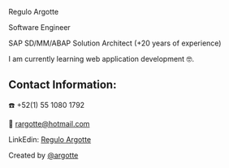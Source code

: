 Regulo Argotte

Software Engineer

SAP SD/MM/ABAP Solution Architect (+20 years of experience)

I am currently learning web application development :nerd_face:.

## Contact Information:
:phone: +52(1) 55 1080 1792

:e-mail: rargotte@hotmail.com

LinkEdin: [Regulo Argotte](https://www.linkedin.com/in/regulo-argotte-0865113?lipi=urn%3Ali%3Apage%3Ad_flagship3_profile_view_base_contact_details%3BGsnjYlEdQRuonDAHqA0FSQ%3D%3D)

Created by [@argotte](https://rargotte.github.io/portfolio-updated/)